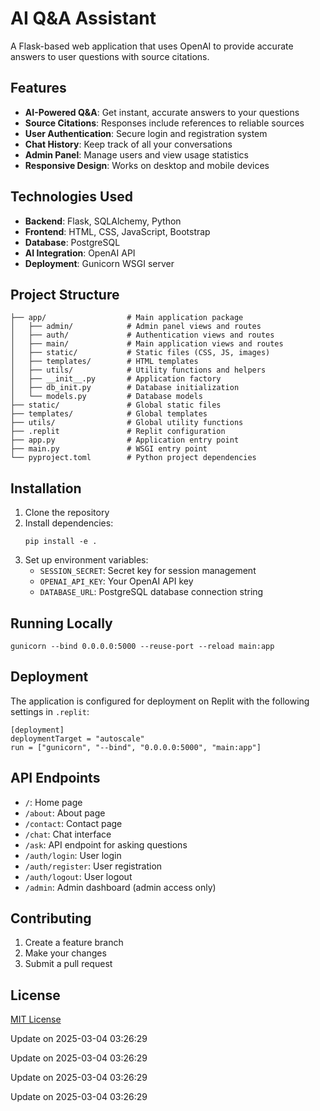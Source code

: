 
# AI Q&A Assistant

A Flask-based web application that uses OpenAI to provide accurate answers to user questions with source citations.

## Features

- **AI-Powered Q&A**: Get instant, accurate answers to your questions
- **Source Citations**: Responses include references to reliable sources
- **User Authentication**: Secure login and registration system
- **Chat History**: Keep track of all your conversations
- **Admin Panel**: Manage users and view usage statistics
- **Responsive Design**: Works on desktop and mobile devices

## Technologies Used

- **Backend**: Flask, SQLAlchemy, Python
- **Frontend**: HTML, CSS, JavaScript, Bootstrap
- **Database**: PostgreSQL
- **AI Integration**: OpenAI API
- **Deployment**: Gunicorn WSGI server

## Project Structure

```
├── app/                  # Main application package
│   ├── admin/            # Admin panel views and routes
│   ├── auth/             # Authentication views and routes
│   ├── main/             # Main application views and routes
│   ├── static/           # Static files (CSS, JS, images)
│   ├── templates/        # HTML templates
│   ├── utils/            # Utility functions and helpers
│   ├── __init__.py       # Application factory
│   ├── db_init.py        # Database initialization
│   └── models.py         # Database models
├── static/               # Global static files
├── templates/            # Global templates
├── utils/                # Global utility functions
├── .replit               # Replit configuration
├── app.py                # Application entry point
├── main.py               # WSGI entry point
└── pyproject.toml        # Python project dependencies
```

## Installation

1. Clone the repository
2. Install dependencies:
   ```
   pip install -e .
   ```
3. Set up environment variables:
   - `SESSION_SECRET`: Secret key for session management
   - `OPENAI_API_KEY`: Your OpenAI API key
   - `DATABASE_URL`: PostgreSQL database connection string

## Running Locally

```
gunicorn --bind 0.0.0.0:5000 --reuse-port --reload main:app
```

## Deployment

The application is configured for deployment on Replit with the following settings in `.replit`:

```
[deployment]
deploymentTarget = "autoscale"
run = ["gunicorn", "--bind", "0.0.0.0:5000", "main:app"]
```

## API Endpoints

- `/`: Home page
- `/about`: About page
- `/contact`: Contact page
- `/chat`: Chat interface
- `/ask`: API endpoint for asking questions
- `/auth/login`: User login
- `/auth/register`: User registration
- `/auth/logout`: User logout
- `/admin`: Admin dashboard (admin access only)

## Contributing

1. Create a feature branch
2. Make your changes
3. Submit a pull request

## License

[MIT License](LICENSE)


Update on 2025-03-04 03:26:29

Update on 2025-03-04 03:26:29

Update on 2025-03-04 03:26:29

Update on 2025-03-04 03:26:29